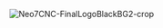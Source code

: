 ![Neo7CNC-FinalLogoBlackBG2-crop](https://github.com/user-attachments/assets/04624ddb-1f24-4453-bad9-bc6a61de6dc4)
